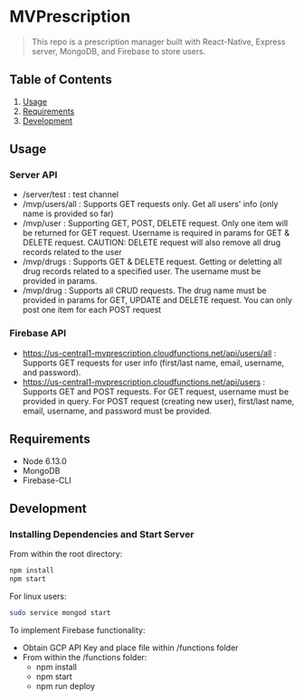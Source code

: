 # MVPrescription

> This repo is a prescription manager built with React-Native, Express server, MongoDB, and Firebase to store users.

## Table of Contents

1. [Usage](#Usage)
1. [Requirements](#requirements)
1. [Development](#development)

## Usage

### Server API

- /server/test : test channel
- /mvp/users/all : Supports GET requests only. Get all users' info (only name is provided so far)
- /mvp/user : Supporting GET, POST, DELETE request. Only one item will be returned for GET request. Username is required in params for GET & DELETE request. CAUTION: DELETE request will also remove all drug records related to the user
- /mvp/drugs : Supports GET & DELETE request. Getting or deletting all drug records related to a specified user. The username must be provided in params.
- /mvp/drug : Supports all CRUD requests. The drug name must be provided in params for GET, UPDATE and DELETE request. You can only post one item for each POST request

### Firebase API

- https://us-central1-mvprescription.cloudfunctions.net/api/users/all : Supports GET requests for user info (first/last name, email, username, and password).
- https://us-central1-mvprescription.cloudfunctions.net/api/users : Supports GET and POST requests. For GET request, username must be provided in query. For POST request (creating new user), first/last name, email, username, and password must be provided.

## Requirements

- Node 6.13.0
- MongoDB
- Firebase-CLI

## Development

### Installing Dependencies and Start Server

From within the root directory:

```sh
npm install
npm start
```

For linux users:

```sh
sudo service mongod start
```
To implement Firebase functionality:
- Obtain GCP API Key and place file within /functions folder
- From within the /functions folder:
  - npm install
  - npm start
  - npm run deploy
